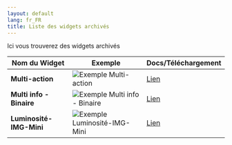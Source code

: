 ```yaml
---
layout: default
lang: fr_FR
title: Liste des widgets archivés
---
```


Ici vous trouverez des widgets archivés

| Nom du Widget            | Exemple                                                                                                                    | Docs/Téléchargement                               |
| ------------------------ | -------------------------------------------------------------------------------------------------------------------------- | ------------------------------------------------- |
| **Multi-action**         | <img src="{{site.baseurl}}/{{site.widget}}/{{site.img}}/exemple/d/multi_action.png" alt="Exemple Multi-action" />          | <a href="./WIDGET_d_Multi_action_Defaut">Lien</a> |
| **Multi info - Binaire** | <img src="{{site.baseurl}}/{{site.widget}}/{{site.img}}/exemple/d/multi_binaire.png" alt="Exemple Multi info - Binaire" /> | <a href="./WIDGET_d_Multi_info_Binaire">Lien</a>  |
| **Luminosité-IMG-Mini**  | <img src="{{site.baseurl}}/{{site.widget}}/{{site.img}}/exemple/d/lumi.png" alt="Exemple Luminosité-IMG-Mini" />           | <a href="./WIDGET_d_Lum_IMG_mini">Lien</a>        |
